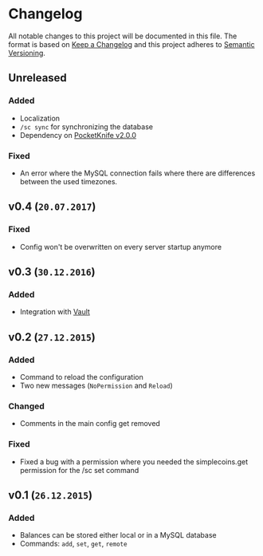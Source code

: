 # Changelog

All notable changes to this project will be documented in this file.
The format is based on [Keep a Changelog](https://keepachangelog.com/en/1.0.0/) and this project adheres to [Semantic Versioning](https://semver.org/spec/v2.0.0.html).

## Unreleased

### Added

- Localization
- `/sc sync` for synchronizing the database
- Dependency on [PocketKnife v2.0.0](https://github.com/axelrindle/PocketKnife/releases/tag/2.0.0)

### Fixed

- An error where the MySQL connection fails where there are differences between the used timezones.

## v0.4 (`20.07.2017`)

### Fixed

- Config won't be overwritten on every server startup anymore

## v0.3 (`30.12.2016`)

### Added

- Integration with [Vault](https://github.com/milkbowl/Vault)

## v0.2 (`27.12.2015`)

### Added

- Command to reload the configuration
- Two new messages (`NoPermission` and `Reload`)

### Changed

- Comments in the main config get removed

### Fixed

- Fixed a bug with a permission where you needed the simplecoins.get permission for the /sc set command

## v0.1 (`26.12.2015`)

### Added

- Balances can be stored either local or in a MySQL database
- Commands: `add`, `set`, `get`, `remote`
